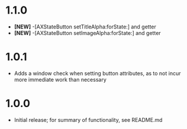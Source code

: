 # 1.1.0
- **[NEW]** -[AXStateButton setTitleAlpha:forState:] and getter
- **[NEW]** -[AXStateButton setImageAlpha:forState:] and getter

# 1.0.1
- Adds a window check when setting button attributes, as to not incur more immediate work than necessary

# 1.0.0
- Initial release; for summary of functionality, see README.md
